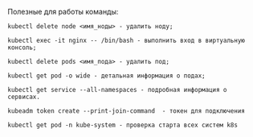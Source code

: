  Полезные для работы команды:

    kubectl delete node <имя_ноды> - удалить ноду;

    kubectl exec -it nginx -- /bin/bash - выполнить вход в виртуальную консоль;

    kubectl delete pods <имя_пода> - удалить под;

    kubectl get pod -o wide - детальная информация о подах;

    kubectl get service --all-namespaces - подробная информация о сервисах.

    kubeadm token create --print-join-command  - токен для подключения 

    kubectl get pod -n kube-system - проверка старта всех систем k8s





